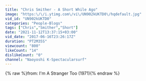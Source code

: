 ```yaml
---
title: "Chris Smither - A Short While Ago"
image: "https:\/\/i.ytimg.com\/vi\/UN902kUKTD0\/hqdefault.jpg"
vid_id: "UN902kUKTD0"
categories: "People-Blogs"
tags: ["Chris","Smither","Short"]
date: "2021-11-12T13:37:15+03:00"
vid_date: "2017-06-16T23:26:17Z"
duration: "PT2M35S"
viewcount: "800"
likeCount: "14"
dislikeCount: "0"
channel: "Naoyoshi K-Spectacularsurf"
---
```

{% raw %}from: I'm A Stranger Too (1971){% endraw %}
